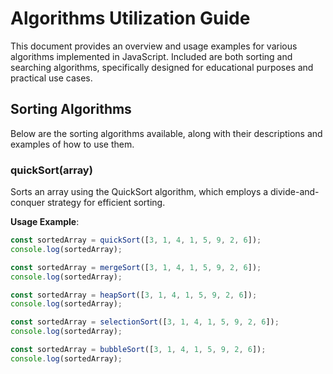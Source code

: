 # Algorithms Utilization Guide

This document provides an overview and usage examples for various algorithms implemented in JavaScript. Included are both sorting and searching algorithms, specifically designed for educational purposes and practical use cases.

## Sorting Algorithms

Below are the sorting algorithms available, along with their descriptions and examples of how to use them.

### quickSort(array)
Sorts an array using the QuickSort algorithm, which employs a divide-and-conquer strategy for efficient sorting.

**Usage Example**:
```javascript
const sortedArray = quickSort([3, 1, 4, 1, 5, 9, 2, 6]);
console.log(sortedArray);

const sortedArray = mergeSort([3, 1, 4, 1, 5, 9, 2, 6]);
console.log(sortedArray);

const sortedArray = heapSort([3, 1, 4, 1, 5, 9, 2, 6]);
console.log(sortedArray);

const sortedArray = selectionSort([3, 1, 4, 1, 5, 9, 2, 6]);
console.log(sortedArray);

const sortedArray = bubbleSort([3, 1, 4, 1, 5, 9, 2, 6]);
console.log(sortedArray);
